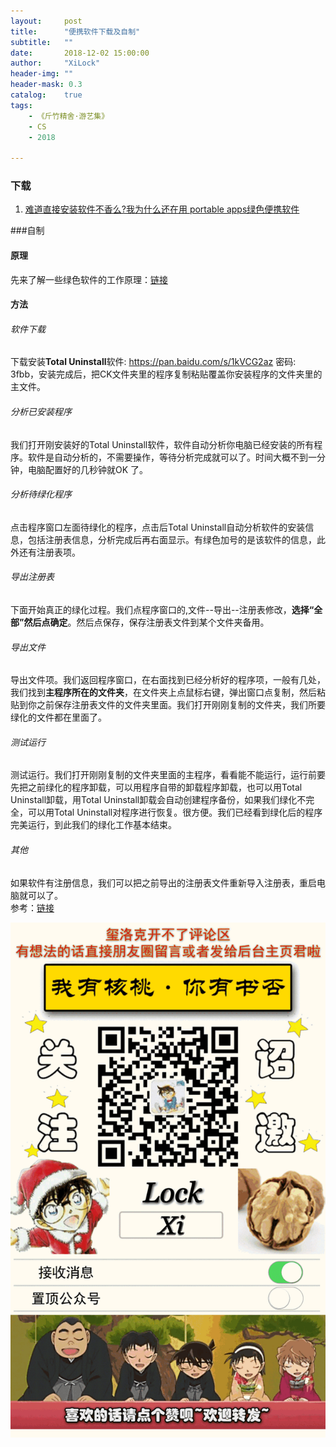 ```yaml
---
layout:     post
title:      "便携软件下载及自制"
subtitle:   ""
date:       2018-12-02 15:00:00
author:     "XiLock"
header-img: ""
header-mask: 0.3
catalog:    true
tags:
    - 《斤竹精舍·游艺集》
    - CS
    - 2018

---
```


### 下载
1. [难道直接安装软件不香么?我为什么还在用 portable apps绿色便携软件](https://zhuanlan.zhihu.com/p/158241303)



###自制

#### 原理

先来了解一些绿色软件的工作原理：[链接](https://www.jianshu.com/p/1fcd663319a8)  

#### 方法
###### 软件下载
下载安装**Total Uninstall**软件: https://pan.baidu.com/s/1kVCG2az 密码: 3fbb，安装完成后，把CK文件夹里的程序复制粘贴覆盖你安装程序的文件夹里的主文件。
###### 分析已安装程序
我们打开刚安装好的Total Uninstall软件，软件自动分析你电脑已经安装的所有程序。软件是自动分析的，不需要操作，等待分析完成就可以了。时间大概不到一分钟，电脑配置好的几秒钟就OK 了。
###### 分析待绿化程序
点击程序窗口左面待绿化的程序，点击后Total Uninstall自动分析软件的安装信息，包括注册表信息，分析完成后再右面显示。有绿色加号的是该软件的信息，此外还有注册表项。
###### 导出注册表
下面开始真正的绿化过程。我们点程序窗口的,文件--导出--注册表修改，**选择“全部”然后点确定**。然后点保存，保存注册表文件到某个文件夹备用。
###### 导出文件
导出文件项。我们返回程序窗口，在右面找到已经分析好的程序项，一般有几处，我们找到**主程序所在的文件夹**，在文件夹上点鼠标右键，弹出窗口点复制，然后粘贴到你之前保存注册表文件的文件夹里面。我们打开刚刚复制的文件夹，我们所要绿化的文件都在里面了。
###### 测试运行
测试运行。我们打开刚刚复制的文件夹里面的主程序，看看能不能运行，运行前要先把之前绿化的程序卸载，可以用程序自带的卸载程序卸载，也可以用Total Uninstall卸载，用Total Uninstall卸载会自动创建程序备份，如果我们绿化不完全，可以用Total Uninstall对程序进行恢复。很方便。我们已经看到绿化后的程序完美运行，到此我们的绿化工作基本结束。
###### 其他
如果软件有注册信息，我们可以把之前导出的注册表文件重新导入注册表，重启电脑就可以了。  
参考：[链接](https://jingyan.baidu.com/article/1709ad807819a14635c4f043.html)  

![](/img/wc-tail.GIF)
